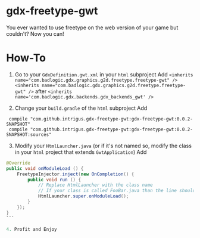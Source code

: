 # gdx-freetype-gwt

You ever wanted to use freetype on the web version of your game but couldn't? Now you can!

# How-To
1. Go to your `GdxDefinition.gwt.xml` in your `html` subproject
Add `<inherits name="com.badlogic.gdx.graphics.g2d.freetype.freetype-gwt" /><inherits name="com.badlogic.gdx.graphics.g2d.freetype.freetype-gwt" />`
after `<inherits name='com.badlogic.gdx.backends.gdx_backends_gwt' />`

2. Change your `build.gradle` of the `html` subproject
Add 
````
 compile "com.github.intrigus.gdx-freetype-gwt:gdx-freetype-gwt:0.0.2-SNAPSHOT"
 compile "com.github.intrigus.gdx-freetype-gwt:gdx-freetype-gwt:0.0.2-SNAPSHOT:sources"
````

3. Modify your `HtmlLauncher.java` (or if it's not named so, modify the class in your `html` project that extends `GwtApplication`)
Add
````java
@Override
public void onModuleLoad () {
	FreetypeInjector.inject(new OnCompletion() {
		public void run () {
			// Replace HtmlLauncher with the class name
			// If your class is called FooBar.java than the line should be FooBar.super.onModuleLoad();
			HtmlLauncher.super.onModuleLoad();
		}
	});
}
```

4. Profit and Enjoy